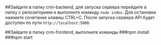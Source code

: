 ##Зайдите в папку crm-backend, для запуска сервера перейдите в папку с репозиторием и выполните команду `node index`. Для остановки нажмите сочетание клавиш CTRL+C.
После запуска сервера API будет доступен по пути `http://localhost:5000`.

##Зайдите в папку crm-frontend, выполните команды 
###npm install
###npm start
